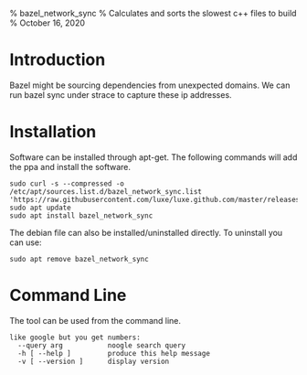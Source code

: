 % bazel_network_sync
% Calculates and sorts the slowest c++ files to build
% October 16, 2020


# Introduction
Bazel might be sourcing dependencies from unexpected domains.  We can run bazel sync under strace to capture these ip addresses.  


# Installation
Software can be installed through apt-get.  The following commands will add the ppa and install the software.  
```
sudo curl -s --compressed -o /etc/apt/sources.list.d/bazel_network_sync.list 'https://raw.githubusercontent.com/luxe/luxe.github.com/master/releases/bazel_network_sync/bazel_network_sync.list'
sudo apt update
sudo apt install bazel_network_sync

```
The debian file can also be installed/uninstalled directly.  To uninstall you can use:  
```
sudo apt remove bazel_network_sync
```



# Command Line
The tool can be used from the command line.  
```
like google but you get numbers:
  --query arg           noogle search query
  -h [ --help ]         produce this help message
  -v [ --version ]      display version

```



